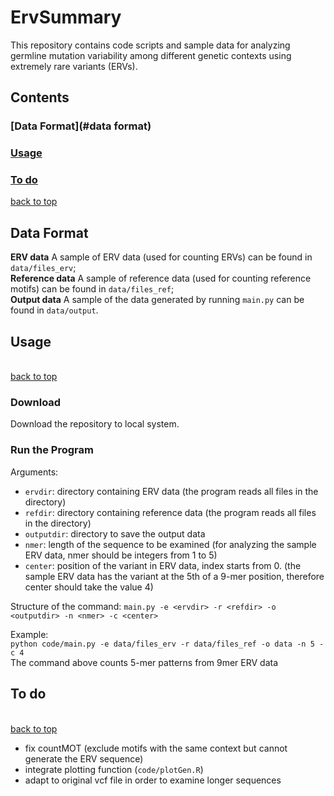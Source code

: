# ErvSummary
<a name="top"></a>
This repository contains code scripts and sample data for analyzing germline mutation variability among different genetic contexts using extremely rare variants (ERVs).  

## Contents
### [Data Format](#data format)  
### [Usage](#usage)
### [To do](#todo)

<a name="data format"></a>
[back to top](#top)

## Data Format  
**ERV data**		A sample of ERV data (used for counting ERVs) can be found in `data/files_erv`;   
**Reference data**	A sample of reference data (used for counting reference motifs) can be found in `data/files_ref`;  
**Output data** 	A sample of the data generated by running `main.py` can be found in `data/output`.  

## Usage  
<a name="usage"></a>  
[back to top](#top)
  
### Download
Download the repository to local system.  

### Run the Program
Arguments:  
- `ervdir`: directory containing ERV data (the program reads all files in the directory)
- `refdir`: directory containing reference data (the program reads all files in the directory)
- `outputdir`: directory to save the output data  
- `nmer`: length of the sequence to be examined (for analyzing the sample ERV data, nmer should be integers from 1 to 5)  
- `center`: position of the variant in ERV data, index starts from 0. (the sample ERV data has the variant at the 5th of a 9-mer position, therefore center should take the value 4)  

Structure of the command:
`main.py -e <ervdir> -r <refdir> -o <outputdir> -n <nmer> -c <center>`  

Example:   
`python code/main.py -e data/files_erv -r data/files_ref -o data -n 5 -c 4`  
The command above counts 5-mer patterns from 9mer ERV data
  

## To do 
<a name="todo"></a>  
[back to top](#top)
- fix countMOT (exclude motifs with the same context but cannot generate the ERV sequence) 
- integrate plotting function (`code/plotGen.R`)
- adapt to original vcf file in order to examine longer sequences


